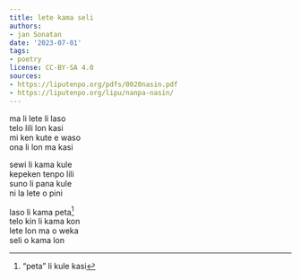 ```yaml
---
title: lete kama seli
authors:
- jan Sonatan
date: '2023-07-01'
tags:
- poetry
license: CC-BY-SA 4.0
sources:
- https://liputenpo.org/pdfs/0020nasin.pdf
- https://liputenpo.org/lipu/nanpa-nasin/
---
```


ma li lete li laso  
telo lili lon kasi  
mi ken kute e waso  
ona li lon ma kasi

sewi li kama kule  
kepeken tenpo lili  
suno li pana kule  
ni la lete o pini

laso li kama peta[^1]  
telo kin li kama kon  
lete lon ma o weka  
seli o kama lon

[^1]: “peta” li kule kasi